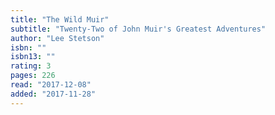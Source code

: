 ```yaml
---
title: "The Wild Muir"
subtitle: "Twenty-Two of John Muir's Greatest Adventures"
author: "Lee Stetson"
isbn: ""
isbn13: ""
rating: 3
pages: 226
read: "2017-12-08"
added: "2017-11-28"
---
```


